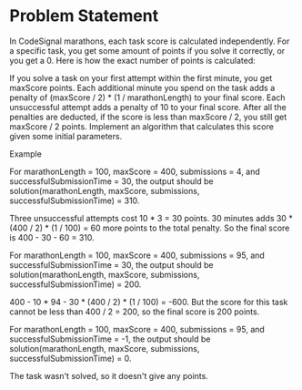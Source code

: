 # Problem Statement

In CodeSignal marathons, each task score is calculated independently. For a specific task, you get some amount of points if you solve it correctly, or you get a 0. Here is how the exact number of points is calculated:

If you solve a task on your first attempt within the first minute, you get maxScore points.
Each additional minute you spend on the task adds a penalty of (maxScore / 2) * (1 / marathonLength) to your final score.
Each unsuccessful attempt adds a penalty of 10 to your final score.
After all the penalties are deducted, if the score is less than maxScore / 2, you still get maxScore / 2 points.
Implement an algorithm that calculates this score given some initial parameters.

Example

For
marathonLength = 100,
maxScore = 400,
submissions = 4, and
successfulSubmissionTime = 30, the output should be
solution(marathonLength, maxScore, submissions, successfulSubmissionTime) = 310.

Three unsuccessful attempts cost 10 * 3 = 30 points. 30 minutes adds 30 * (400 / 2) * (1 / 100) = 60 more points to the total penalty. So the final score is 400 - 30 - 60 = 310.

For
marathonLength = 100,
maxScore = 400,
submissions = 95, and
successfulSubmissionTime = 30, the output should be
solution(marathonLength, maxScore, submissions, successfulSubmissionTime) = 200.

400 - 10 * 94 - 30 * (400 / 2) * (1 / 100) = -600. But the score for this task cannot be less than 400 / 2 = 200, so the final score is 200 points.

For marathonLength = 100, maxScore = 400, submissions = 95, and successfulSubmissionTime = -1, the output should be
solution(marathonLength, maxScore, submissions, successfulSubmissionTime) = 0.

The task wasn't solved, so it doesn't give any points.